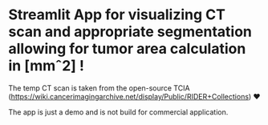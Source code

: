 # Streamlit App for visualizing CT scan and appropriate segmentation allowing for tumor area calculation in [mmˆ2] !

The temp CT scan is taken from the open-source TCIA (https://wiki.cancerimagingarchive.net/display/Public/RIDER+Collections) :heart:

The app is just a demo and is not build for commercial application.
